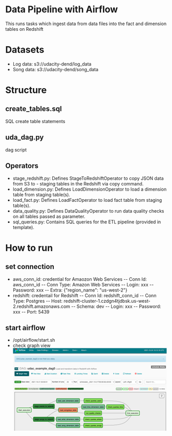 # Data Pipeline with Airflow
This runs tasks which ingest data from data files into the fact and dimension tables on Redshift

# Datasets
- Log data: s3://udacity-dend/log_data
- Song data: s3://udacity-dend/song_data

# Structure
## create_tables.sql
SQL create table statements
## uda_dag.py
dag script
## Operators
- stage_redshift.py: Defines StageToRedshiftOperator to copy JSON data from S3 to - staging tables in the Redshift via copy command.
- load_dimension.py: Defines LoadDimensionOperator to load a dimension table from staging table(s).
- load_fact.py: Defines LoadFactOperator to load fact table from staging table(s).
- data_quality.py: Defines DataQualityOperator to run data quality checks on all tables passed as parameter.
- sql_queries.py: Contains SQL queries for the ETL pipeline (provided in template).

# How to run
## set connection
- aws_conn_id: credential for Amaozon Web Services
-- Conn Id: aws_conn_id
-- Conn Type: Amazon Web Services
-- Login: xxx
-- Password: xxx
-- Extra: {"region_name": "us-west-2"}
- redshift: credentail for Redshift
-- Conn Id: redshift_conn_id
-- Conn Type: Postgres
-- Host: redshift-cluster-1.czdgn4tjdbsk.us-west-2.redshift.amazonaws.com
-- Schema: dev
-- Login: xxx
-- Password: xxx
-- Port: 5439

## start airflow
- /opt/airflow/start.sh
- check graph view
![Alt text](Airflow-DAGs.png "Dag diagram")